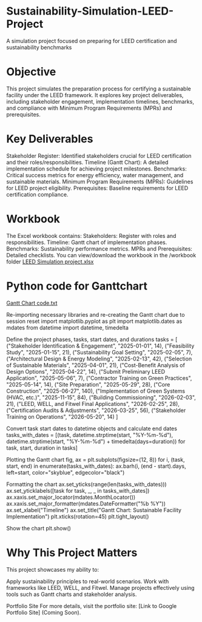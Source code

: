 # Sustainability-Simulation-LEED-Project
A simulation project focused on preparing for LEED certification and sustainability benchmarks

# Objective
This project simulates the preparation process for certifying a sustainable facility under the LEED framework. It explores key project deliverables, including stakeholder engagement, implementation timelines, benchmarks, and compliance with Minimum Program Requirements (MPRs) and prerequisites.

# Key Deliverables
Stakeholder Register: Identified stakeholders crucial for LEED certification and their roles/responsibilities.
Timeline (Gantt Chart): A detailed implementation schedule for achieving project milestones.
Benchmarks: Critical success metrics for energy efficiency, water management, and sustainable materials.
Minimum Program Requirements (MPRs): Guidelines for LEED project eligibility.
Prerequisites: Baseline requirements for LEED certification compliance.

# Workbook
The Excel workbook contains:
Stakeholders: Register with roles and responsibilities.
Timeline: Gantt chart of implementation phases.
Benchmarks: Sustainability performance metrics.
MPRs and Prerequisites: Detailed checklists.
You can view/download the workbook in the /workbook folder [LEED Simulation project.xlsx](https://github.com/user-attachments/files/18268714/LEED.Simulation.project.xlsx)

# Python code for Ganttchart
[Gantt Chart code.txt](https://github.com/user-attachments/files/18283114/Gantt.Chart.code.txt)

Re-importing necessary libraries and re-creating the Gantt chart due to session reset
import matplotlib.pyplot as plt
import matplotlib.dates as mdates
from datetime import datetime, timedelta

Define the project phases, tasks, start dates, and durations
tasks = [
    ("Stakeholder Identification & Engagement", "2025-01-01", 14),
    ("Feasibility Study", "2025-01-15", 21),
    ("Sustainability Goal Setting", "2025-02-05", 7),
    ("Architectural Design & Energy Modeling", "2025-02-13", 42),
    ("Selection of Sustainable Materials", "2025-04-01", 21),
    ("Cost-Benefit Analysis of Design Options", "2025-04-22", 14),
    ("Submit Preliminary LEED Application", "2025-05-06", 7),
    ("Contractor Training on Green Practices", "2025-05-14", 14),
    ("Site Preparation", "2025-05-29", 28),
    ("Core Construction", "2025-06-27", 140),
    ("Implementation of Green Systems (HVAC, etc.)", "2025-11-15", 84),
    ("Building Commissioning", "2026-02-03", 21),
    ("LEED, WELL, and Fitwel Final Applications", "2026-02-25", 28),
    ("Certification Audits & Adjustments", "2026-03-25", 56),
    ("Stakeholder Training on Operations", "2026-05-20", 14)
]

Convert task start dates to datetime objects and calculate end dates
tasks_with_dates = [(task, datetime.strptime(start, "%Y-%m-%d"), datetime.strptime(start, "%Y-%m-%d") + timedelta(days=duration)) for task, start, duration in tasks]

Plotting the Gantt chart
fig, ax = plt.subplots(figsize=(12, 8))
for i, (task, start, end) in enumerate(tasks_with_dates):
    ax.barh(i, (end - start).days, left=start, color="skyblue", edgecolor="black")

Formatting the chart
ax.set_yticks(range(len(tasks_with_dates)))
ax.set_yticklabels([task for task, _, _ in tasks_with_dates])
ax.xaxis.set_major_locator(mdates.MonthLocator())
ax.xaxis.set_major_formatter(mdates.DateFormatter("%b %Y"))
ax.set_xlabel("Timeline")
ax.set_title("Gantt Chart: Sustainable Facility Implementation")
plt.xticks(rotation=45)
plt.tight_layout()

Show the chart
plt.show()

# Why This Project Matters
This project showcases my ability to:

Apply sustainability principles to real-world scenarios.
Work with frameworks like LEED, WELL, and Fitwel.
Manage projects effectively using tools such as Gantt charts and stakeholder analysis.

Portfolio Site
For more details, visit the portfolio site: [Link to Google Portfolio Site] (Coming Soon).


